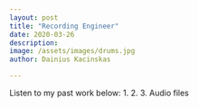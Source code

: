 ```yaml
---
layout: post
title: "Recording Engineer"
date: 2020-03-26
description: 
image: /assets/images/drums.jpg
author: Dainius Kacinskas

---
```

Listen to my past work below:
1.
2.
3.
Audio files
